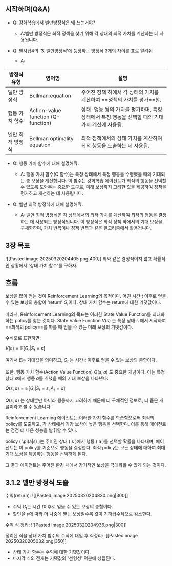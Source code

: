 ## 시작하며(Q&A)

- Q: 강화학습에서 벨만방정식은 왜 쓰는거야?
	- A:벨만 방정식은 최적 정책을 찾기 위해 각 상태의 최적 가치를 계산하는 데 사용됩니다.

- Q: 밑시딥4의 '3. 벨만방정식'에 등장하는 방정식 3개의 차이를 표로 알려줘
	- A:

| 방정식 유형    | 영어명                                | 설명                                                      |
| --------- | ---------------------------------- | ------------------------------------------------------- |
| 벨만 방정식    | Bellman equation                   | 주어진 정책 하에서 각 상태의 가치를 계산하여 ==정책의 가치를 평가==함.              |
| 행동 가치 함수  | Action-value function (Q-function) | 상태-행동 쌍의 가치를 평가하며, 특정 상태에서 특정 행동을 선택할 때의 기대 가치 계산에 사용됨. |
| 벨만 최적 방정식 | Bellman optimality equation        | 최적 정책에서의 상태 가치를 계산하여 최적 행동을 도출하는 데 사용됨.                 |

- Q: 행동 가치 함수에 대해 설명해줘.
	- A: 행동 가치 함수(Q 함수)는 특정 상태에서 특정 행동을 수행했을 때의 기대되는 총 보상을 계산합니다. 이 함수는 강화학습 에이전트가 최적의 행동을 선택할 수 있도록 도와주는 중요한 도구로, 미래 보상까지 고려한 값을 제공하여 정책을 평가하고 개선하는 데 사용됩니다.

- Q: 벨만 최적 방정식에 대해 설명해줘.
	- A: 벨만 최적 방정식은 각 상태에서의 최적 가치를 계산하여 최적의 행동을 결정하는 데 사용되는 방정식입니다. 이 방정식은 최적 정책 하에서의 기대 보상을 구체화하며, 가치 반복이나 정책 반복과 같은 알고리즘에서 활용됩니다.
## 3장 목표
![[Pasted image 20250320204405.png|400]]
위와 같은 결정적이지 않고 확률적인 상황에서 '상태 가치 함수'를 구하자.


## 흐름
보상을 많이 얻는 것이 Reinforcement Learning의 목적이다. 
어떤 시간 $t$ 이후로 얻을 수 있는 보상의 총합이 ‘return’ $G_t$이다. 
상태 가치 함수는 return에 대한 기댓값이다.

따라서, Reinforcement Learning의 목표는 이러한 State Value Function를 최대화하는 policy를 찾는 것이다. 
State Value Function  $V(s)$ 는 특정 상태  $s$ 에서 시작하여 ==최적의 policy==를 따를 때 얻을 수 있는 미래 보상의 기댓값이다. 

수식으로 표현하면:

$V(s) = \mathbb{E}[G_t | S_t = s]$

여기서 $E$는 기대값을 의미하고, $G_t$ 는 시간 $t$ 이후로 얻을 수 있는 보상의 총합이다.

또한, 행동 가치 함수(Action Value Function) $Q(s, a)$ 도 중요한 개념이다. 이는 특정 상태 $s$에서 행동 $a$를 취했을 때의 기대 보상을 나타낸다:

$Q(s, a) = \mathbb{E}[G_t | S_t = s, A_t = a]$

$Q(s, a)$ 는 상태뿐만 아니라 행동까지 고려하기 때문에 더 구체적인 정보로, 더 좁은 개념이라고 볼 수 있습니다.


Reinforcement Learning 에이전트는 이러한 가치 함수를 학습함으로써 최적의 policy를 도출하고, 각 상태에서 가장 보상이 높은 행동을 선택한다. 이를 통해 에이전트는 점점 더 나은 성능을 발휘할 수 있다.

policy ( \pi(a|s) )는 주어진 상태 ( s )에서 행동 ( a )를 선택할 확률을 나타내며, 에이전트는 이 policy를 기준으로 행동을 결정한다. 최적 policy는 모든 상태에 대하여 최대 기대 보상을 제공하는 행동을 선택하게 된다.

그 결과 에이전트는 주어진 환경 내에서 장기적인 보상을 극대화할 수 있게 되는 것이다.


## 3.1.2 벨만 방정식 도출

수익(return): ![[Pasted image 20250320204830.png|300]]
- 수익 $G_t$는 시간 $t$이후로 얻을 수 있는 보상의 총합이다.
- 할인율 $\gamma$에 따라 더 나중에 받는 보상일수록 값이 기하급수적으로 감소한다.

수익 식 정리: ![[Pasted image 20250320204936.png|300]]

정리된 식을 상태 가치 함수의 수식에 대입 후 식정리:
![[Pasted image 20250320205032.png|350]]
- 상태 가치 함수는 수익에 대한 기댓값이다.
- 마지막 식의 전개는 기댓값의 '선형성' 덕분에 성립된다.
